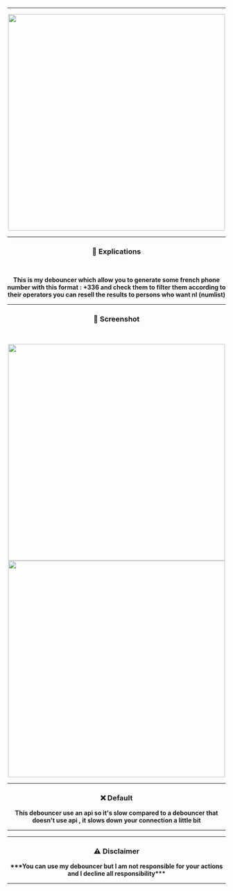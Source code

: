 -----

<p align="center">
<img src="https://cdn.discordapp.com/attachments/1038613299291488276/1041423115604996096/artworks-QQxuhHQ5iTA7b9dF-bheXvw-t500x500.jpg", width="500", height="500">

-----
  
### <p align="center">🧠 Explications</p>
<br>
<p align="center">
  <strong>This is my debouncer which allow you to generate some french phone number with this format : +336 and check them to filter them according to their operators you can resell the results to persons who want nl (numlist)</p>
  </strong>
<p></p>

-----

### <p align="center">👀 Screenshot</p>
<br>
<p align="center">
<img src="https://media.discordapp.net/attachments/1038613299291488276/1041432726462529546/image.png", width="500", height="500">
<img src="https://cdn.discordapp.com/attachments/1038613299291488276/1041433201165467688/image.png", width="500", height="500">
<br>

-----
  

### <p align="center">❌ Default</p>
<p align="center">
  <strong>This debouncer use an api so it's slow compared to a debouncer that doesn't use api , it slows down your connection a little bit</p>

  
-----

-----
  

### <p align="center">⚠️ Disclaimer</p>
<p align="center">
  <strong>***You can use my debouncer but I am not responsible for your actions and I decline all responsibility***</p>

  
-----
